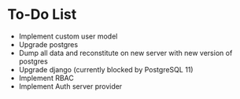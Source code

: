 # To-Do List

- Implement custom user model
- Upgrade postgres
- Dump all data and reconstitute on new server with new version of postgres
- Upgrade django (currently blocked by PostgreSQL 11)
- Implement RBAC
- Implement Auth server provider
